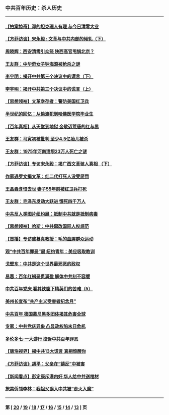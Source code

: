 ### 中共百年历史：杀人历史
---
#### [【拍案惊奇】邓的坦克碾人有理 与今日清零大业](../../pages/nf1176106/n13729574.md?05250430) 
#### [【方菲访谈】宋永毅 : 文革与中共内部的倾轧（下）](../../pages/nf1176106/n13486836.md?05250430) 
#### [周晓辉：西安清零引众怒 陕西高官甩锅北京？](../../pages/nf1176106/n13484627.md?05250430) 
#### [王友群：中华奇女子钟海源被枪杀之谜](../../pages/nf1176106/n13430555.md?05250430) 
#### [李宇明：揭开中共第三个决议中的谎言（下）](../../pages/nf1176106/n13389389.md?05250430) 
#### [李宇明：揭开中共第三个决议中的谎言（上）](../../pages/nf1176106/n13388697.md?05250430) 
#### [【思想领袖】文革幸存者：警防美国红卫兵](../../pages/nf1176106/n13339289.md?05250430) 
#### [半世纪的回忆：从偷渡犯到哈佛医学院毕业生](../../pages/nf1176106/n13345328.md?05250430) 
#### [【百年真相】从天堂到地狱 金敬迈荒唐的红与黑](../../pages/nf1176106/n13336995.md?05250430) 
#### [王友群：马寅初被批判 至少4.5亿胎儿被杀](../../pages/nf1176106/n13260313.md?05250430) 
#### [王友群：1975年河南溃坝23万人死亡之谜](../../pages/nf1176106/n13231576.md?05250430) 
#### [【方菲访谈】专访宋永毅：揭广西文革骇人真相 （下）](../../pages/nf1176106/n13209074.md?05250430) 
#### [作家遇罗文揭文革：红二代打死人没受惩罚](../../pages/nf1176106/n13205254.md?05250430) 
#### [王晶垚含恨去世 妻子55年前被红卫兵打死](../../pages/nf1176106/n13203590.md?05250430) 
#### [王友群：毛泽东发动大跃进 饿死四千万人](../../pages/nf1176106/n13177158.md?05250430) 
#### [中共反人类图片纽约展：抵制中共就是抵制病毒](../../pages/nf1176106/n13115371.md?05250430) 
#### [【思想领袖】哈斯：中共窜改国际人权规范](../../pages/nf1176106/n13053647.md?05250430) 
#### [【首播】专访盛慕真教授：毛的血腥群众运动](../../pages/nf1176106/n13091782.md?05250430) 
#### [观“中共百年罪恶”展 纽约青年：美应吸取教训](../../pages/nf1176106/n13085246.md?05250430) 
#### [戈壁东：中共是这个世界最邪恶的政权](../../pages/nf1176106/n13085641.md?05250430) 
#### [易蓉：百年红祸恶贯满盈 解体中共刻不容缓](../../pages/nf1176106/n13084455.md?05250430) 
#### [中共百年党庆 看其铁窗下精英们的苦难（5）](../../pages/nf1176106/n13076766.md?05250430) 
#### [美州长宣布“共产主义受害者纪念月”](../../pages/nf1176106/n13074024.md?05250430) 
#### [中共百年 德国慕尼黑多团体揭其危害全球](../../pages/nf1176106/n13068873.md?05250430) 
#### [专家：中共党庆异象 凸显政权陷末日危机](../../pages/nf1176106/n13067084.md?05250430) 
#### [多伦多七·一大游行 控诉中共百年罪恶](../../pages/nf1176106/n13062043.md?05250430) 
#### [【唐浩视界】揭中共13大谎言 真相惊醒你](../../pages/nf1176106/n13065208.md?05250430) 
#### [《方菲访谈》胡平：父亲在“镇反”中被害](../../pages/nf1176106/n13064114.md?05250430) 
#### [【新闻看点】彭定康斥港内奸 华人给中共送棺材](../../pages/nf1176106/n13064230.md?05250430) 
#### [旅美侨领李林：我祖父误入中共被“走火入魔”](../../pages/nf1176106/n13062777.md?05250430) 

---
#### 第 [ [20](./20.md?05250430) / [19](./19.md?05250430) / [18](./18.md?05250430) / [17](./17.md?05250430) / [16](./16.md?05250430) / [15](./15.md?05250430) / [14](./14.md?05250430) / [13](./13.md?05250430) ] 页
